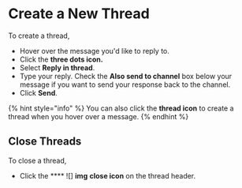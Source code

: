# Create a New Thread

To create a thread,

* Hover over the message you'd like to reply to.
* Click the  **three dots icon.**
* Select **Reply in thread**.
* Type your reply. Check the **Also send to channel** box below your message if you want to send your response back to the channel.
* Click **Send**.

{% hint style="info" %}
You can also click the **thread icon** to create a thread when you hover over a message.
{% endhint %}

## Close Threads

To close a thread,

* Click the \*\*\*\* ![] **img** **close icon** on the thread header.
